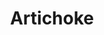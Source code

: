 ---
templateKey: blog-post
featuredpost: false
featuredimage: /assets/Artichoke.png
title: Artichoke
description: Vegetable
testfield: 548
---
